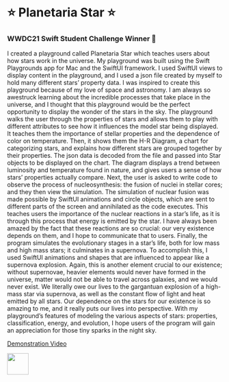 # ⭐️ Planetaria Star ⭐️

### WWDC21 Swift Student Challenge Winner 🥇

I created a playground called Planetaria Star which teaches users about how stars work in the universe. My playground was built using the Swift Playgrounds app for Mac and the SwiftUI framework. I used SwiftUI views to display content in the playground, and I used a json file created by myself to hold many different stars’ property data. I was inspired to create this playground because of my love of space and astronomy. I am always so awestruck learning about the incredible processes that take place in the universe, and I thought that this playground would be the perfect opportunity to display the wonder of the stars in the sky. The playground walks the user through the properties of stars and allows them to play with different attributes to see how it influences the model star being displayed. It teaches them the importance of stellar properties and the dependence of color on temperature. Then, it shows them the H-R Diagram, a chart for categorizing stars, and explains how different stars are grouped together by their properties. The json data is decoded from the file and passed into Star objects to be displayed on the chart. The diagram displays a trend between luminosity and temperature found in nature, and gives users a sense of how stars’ properties actually compare. Next, the user is asked to write code to observe the process of nucleosynthesis: the fusion of nuclei in stellar cores; and they then view the simulation. The simulation of nuclear fusion was made possible by SwiftUI animations and circle objects, which are sent to different parts of the screen and annihilated as the code executes. This teaches users the importance of the nuclear reactions in a star’s life, as it is through this process that energy is emitted by the star. I have always been amazed by the fact that these reactions are so crucial: our very existence depends on them, and I hope to communicate that to users. Finally, the program simulates the evolutionary stages in a star’s life, both for low mass and high mass stars; it culminates in a supernova. To accomplish this, I used SwiftUI animations and shapes that are influenced to appear like a supernova explosion. Again, this is another element crucial to our existence; without supernovae, heavier elements would never have formed in the universe, matter would not be able to travel across galaxies, and we would never exist. We literally owe our lives to the gargantuan explosion of a high-mass star via supernova, as well as the constant flow of light and heat emitted by all stars. Our dependence on the stars for our existence is so amazing to me, and it really puts our lives into perspective. With my playground’s features of modeling the various aspects of stars: properties, classification, energy, and evolution, I hope users of the program will gain an appreciation for those tiny sparks in the night sky.

[Demonstration Video](https://www.youtube.com/watch?v=BNZVWEaMUXU)

<img src="https://github.com/joerup2004/planetariastar/blob/main/Screenshots/Planetaria%20Star%20Icon.png?raw=true" border="0" style="width:50px;height:50px">
